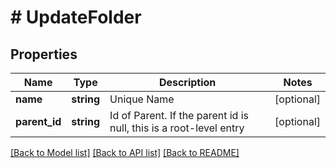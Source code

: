 # # UpdateFolder

## Properties

Name | Type | Description | Notes
------------ | ------------- | ------------- | -------------
**name** | **string** | Unique Name | [optional]
**parent_id** | **string** | Id of Parent. If the parent id is null, this is a root-level entry | [optional]

[[Back to Model list]](../../README.md#models) [[Back to API list]](../../README.md#endpoints) [[Back to README]](../../README.md)
